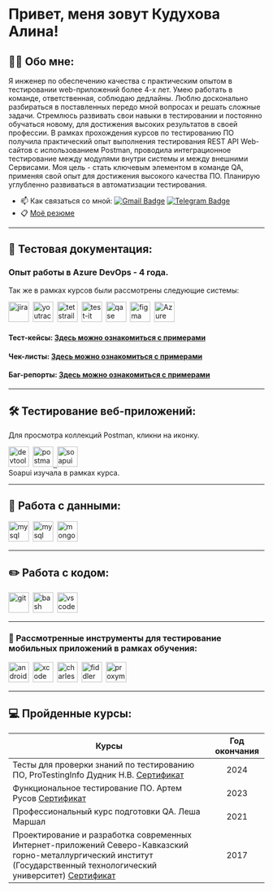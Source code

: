 # Привет, меня зовут Кудухова Алина!

## 👨‍💻 Обо мне:

Я инженер по обеспечению качества с практическим опытом в тестировании web-приложений более 4-х лет. Умею работать в команде, ответственная, соблюдаю дедлайны. Люблю досконально разбираться в поставленных передо мной вопросах и решать сложные задачи. 
Стремлюсь развивать свои навыки в тестировании и постоянно обучаться новому, для достижения высоких результатов в своей профессии.
В рамках прохождения курсов по тестированию ПО получила практический опыт выполнения тестирования REST API Web-сайтов с использованием Postman, проводила интеграционное тестирование между модулями внутри системы и между внешними Сервисами.
Моя цель - стать ключевым элементом в команде QA, применяя свой опыт для достижения высокого качества ПО.
Планирую углубленно развиваться в автоматизации тестирования.

- 📫 Как связаться со мной: [![Gmail Badge](https://img.shields.io/badge/-Gmail-red?style=flat&logo=Gmail&logoColor=white)](mailto:alina.kudukhova19@gmail.com) 
  [![Telegram Badge](https://img.shields.io/badge/-Telegram-2CA5E0?style=flat&logo=Telegram&logoColor=white)](https://t.me/alina_kudukhova)
- 📋 [Моё резюме](<CV_QA_Engineer_Кудухова Алина.pdf>)

---

## 📁 Тестовая документация:

### Опыт работы в Azure DevOps - 4 года.

Так же в рамках курсов были рассмотрены следующие системы:
<div>
  <img src="https://cdn.jsdelivr.net/gh/devicons/devicon/icons/jira/jira-original.svg" title="jira" alt="jira" width="40" height="40"/>&nbsp
  <img src="https://upload.wikimedia.org/wikipedia/commons/thumb/8/8d/YouTrack_Icon.svg/1024px-YouTrack_Icon.svg.png?20200803082248" title="youtrack" alt="youtrack" width="40" height="40"/>&nbsp
  <img src="https://img.icons8.com/fluent/512/testrail.png" title="testrail" alt="tetstrail" width="40" height="40"/>&nbsp
  <img src="https://docs.testit.software/images/testit_logo_icon_blue.png" title="test-it" alt="test-it" width="40" height="40"/>&nbsp
  <img src="https://luna1.co/eb0187.png" title="qase" alt="qase" width="40" height="40"/>&nbsp
  <img src="https://cdn.jsdelivr.net/gh/devicons/devicon/icons/figma/figma-original.svg" title="figma" alt="figma" width="40" height="40"/>&nbsp
  <img src="https://cdn.iconscout.com/icon/free/png-256/free-azure-devops-logo-icon-download-in-svg-png-gif-file-formats--technology-social-media-company-vol-1-pack-logos-icons-3029870.png?f=webp&w=256" title="Azure DevOps" alt="Azure DevOps" width="40" height="40"/>&nbsp
</div>

#### Тест-кейсы: [Здесь можно ознакомиться с примерами](https://github.com/AlinaKudukhova/test-cases)
#### Чек-листы: [Здесь можно ознакомиться с примерами](https://github.com/AlinaKudukhova/check-lists)
#### Баг-репорты: [Здесь можно ознакомиться с примерами](https://github.com/AlinaKudukhova/bug-reports)

---

## 🛠 Тестирование веб-приложений:

Для просмотра коллекций Postman, кликни на иконку.
<div>
  <img src="https://d33wubrfki0l68.cloudfront.net/38b5c953a4667366685d55db55d057c86db1fc54/a0fdc/static/acae6b24d940347661ca901ea07f47c1/chrome-dev-logo-icon.png" title="devtools" alt="devtools" width="40" height="40"/>&nbsp
  <a href="https://github.com/AlinaKudukhova/postman">
    <img src="https://www.vectorlogo.zone/logos/getpostman/getpostman-icon.svg" title="postman" alt="postman" width="40" height="40"/>&nbsp
  </a>
  <img src="https://icons.iconarchive.com/icons/papirus-team/papirus-apps/512/soapui-icon.png" title="soapui" alt="soapui" width="40" height="40"/>&nbsp
</div>
Soapui изучала в рамках курса.

---

## 💾 Работа с данными:

<div>
  <img src="https://cdn.jsdelivr.net/gh/devicons/devicon/icons/mysql/mysql-original.svg" title="mysql" alt="mysql" width="40" height="40"/>&nbsp
  <img src="https://www.vectorlogo.zone/logos/postgresql/postgresql-icon.svg" title="postgresql" alt="mysql" width="40" height="40"/>&nbsp
  <img src="https://cdn.jsdelivr.net/gh/devicons/devicon/icons/mongodb/mongodb-original.svg" title="mongodb" alt="mongodb" width="40" height="40"/>&nbsp
</div>

---

## ✏️ Работа с кодом:

<div>
  <img src="https://cdn.jsdelivr.net/gh/devicons/devicon/icons/git/git-original.svg" title="git" alt="git" width="40" height="40"/>&nbsp
  <img src="https://upload.wikimedia.org/wikipedia/commons/thumb/4/4b/Bash_Logo_Colored.svg/1024px-Bash_Logo_Colored.svg.png?20180723054350" title="bash" alt="bash" width="40" height="40"/>&nbsp
  <img src="https://cdn.jsdelivr.net/gh/devicons/devicon/icons/vscode/vscode-original.svg" title="vscode" alt="vscode" width="40" height="40"/>&nbsp
  
</div>

---

### 📱 Рассмотренные инструменты для тестирование мобильных приложений в рамках обучения:

<div>
  <img src="https://cdn.jsdelivr.net/gh/devicons/devicon/icons/androidstudio/androidstudio-original.svg" title="android-studio" alt="android-studio" width="40" height="40"/>&nbsp
  <img src="https://cdn.jsdelivr.net/gh/devicons/devicon/icons/xcode/xcode-original.svg" title="xcode" alt="xcode" width="40" height="40"/>&nbsp
  <img src="https://www.charlesproxy.com/assets/img/logo.png" title="charles-proxy" alt="charles-proxy" width="40" height="40"/>&nbsp
  <img src="" title="fiddler" alt="fiddler" width="40" height="40"/>&nbsp
  <img src="https://s3.amazonaws.com/s3.roaringapps.com/assets/icons/1605177784429-Proxyman.png" title="proxyman" alt="proxyman" width="40" height="40"/>&nbsp
</div>

---

## 💻 Пройденные курсы:
| Курсы                                                           | Год окончания              |
| ----------------------------------------------------------------| :---------------: |
| Тесты для проверки знаний по тестированию ПО, ProTestingInfo Дудник Н.В.  [Сертификат](<Сертификат protesting.pdf>) | 2024 |
| Функциональное тестирование ПО. Артем Русов  [Сертификат](<Сертификат от Артема Русова.pdf>)       | 2023 |
| Профессиональный курс подготовки QA. Леша Маршал                | 2021 |
| Проектирование и разработка современных Интернет-приложений Северо-Кавказский горно-металлургический институт (Государственный технологический университет) [Сертификат](<Отсканированные документы.pdf>)  | 2017 |
